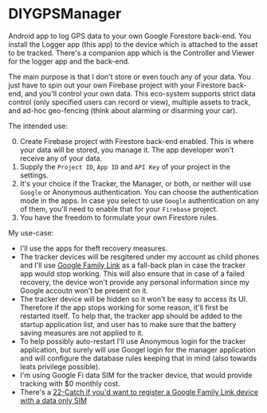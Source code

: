 # DIYGPSManager
Android app to log GPS data to your own Google Forestore back-end.
You install the Logger app (this app) to the device which is attached to the asset to be tracked.
There's a companion app which is the Controller and Viewer for the logger app and the back-end.

The main purpose is that I don't store or even touch any of your data. You just have to spin out your own Firebase project with your Firestore back-end, and you'll control your own data. This eco-system supports strict data control (only specified users can record or view), multiple assets to track, and ad-hoc geo-fencing (think about alarming or disarming your car).

The intended use:

0. Create Firebase project with Firestore back-end enabled. This is where your data will be stored, you manage it. The app developer won't receive any of your data.
1. Supply the `Project ID`, `App ID` and `API Key` of your project in the settings.
2. It's your choice if the Tracker, the Manager, or both, or neither will use `Google` or Anonymous authentication. You can choose the authentication mode in the apps. In case you select to use `Google` authentication on any of them, you'll need to enable that for your `Firebase` project.
3. You have the freedom to formulate your own Firestore rules.

My use-case:

* I'll use the apps for theft recovery measures.
* The tracker devices will be resgitered under my account as child phones and I'll use [Google Family Link](https://families.google.com/familylink/) as a fall-back plan in case the tracker app would stop working. This will also ensure that in case of a failed recovery, the device won't provide any personal information since my Google accoutn won't be present on it.
* The tracker device will be hidden so it won't be easy to access its UI. Therefore if the app stops working for some reason, it'll first be restarted itself. To help that, the tracker app should be added to the startup application list, and user has to make sure that the battery saving measures are not applied to it.
* To help possibly auto-restart I'll use Anonymous login for the tracker application, but surely will use Googel login for the manager application and will configure the database rules keeping that in mind (also towards leats privilege possible).
* I'm using Google Fi data SIM for the tracker device, that would provide tracking with $0 monthly cost.
* There's a [22-Catch if you'd want to register a Google Family Link device with a data only SIM](https://support.google.com/fi/thread/38811153) 
